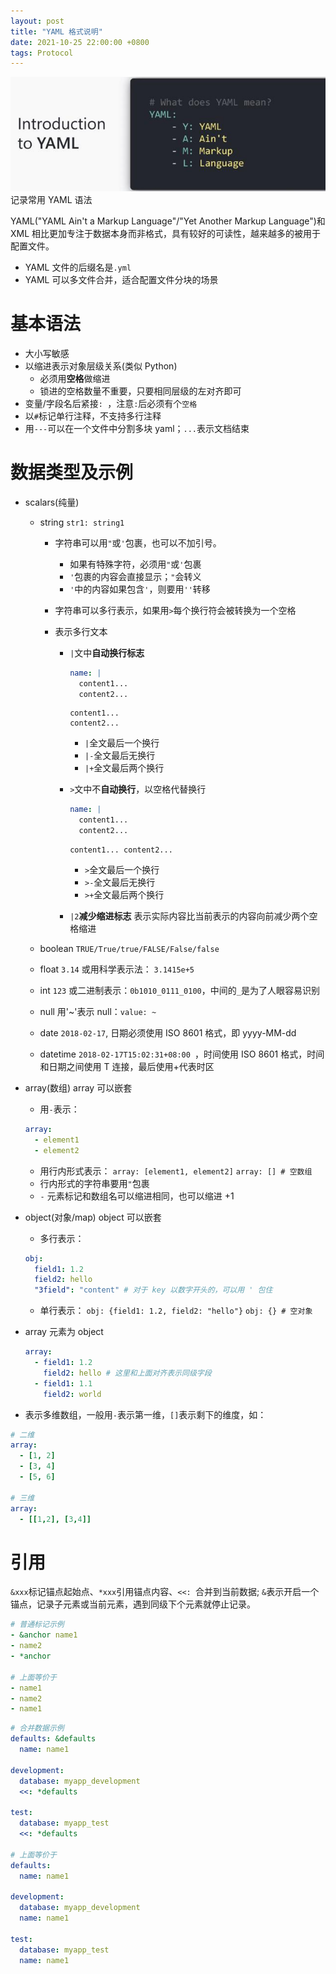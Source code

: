 ```yaml
---
layout: post
title: "YAML 格式说明"
date: 2021-10-25 22:00:00 +0800
tags: Protocol
---
```


![Yaml](/assets/images/2021-10-25-Yaml_1.jpeg)
记录常用 YAML 语法

YAML("YAML Ain't a Markup Language"/"Yet Another Markup Language")和 XML 相比更加专注于数据本身而非格式，具有较好的可读性，越来越多的被用于配置文件。

- YAML 文件的后缀名是`.yml`
- YAML 可以多文件合并，适合配置文件分块的场景

# 基本语法

- 大小写敏感
- 以缩进表示对象层级关系(类似 Python)
  - 必须用**空格**做缩进
  - 锁进的空格数量不重要，只要相同层级的左对齐即可
- 变量/字段名后紧接`: `，注意`:`后必须有个`空格`
- 以`#`标记单行注释，不支持多行注释
- 用`---`可以在一个文件中分割多块 yaml；`...`表示文档结束

# 数据类型及示例

- scalars(纯量)

  - string
    `str1: string1`

    - 字符串可以用`"`或`'`包裹，也可以不加引号。
      - 如果有特殊字符，必须用`"`或`'`包裹
      - `'`包裹的内容会直接显示；`"`会转义
      - `'`中的内容如果包含`'`，则要用`''`转移
    - 字符串可以多行表示，如果用`>`每个换行符会被转换为一个空格
    - 表示多行文本

      - `|`文中**自动换行标志**

        ```yml
        name: |
          content1...
          content2...
        ```

        ```
        content1...
        content2...

        ```

        - `|`全文最后一个换行
        - `|-`全文最后无换行
        - `|+`全文最后两个换行

      - `>`文中不**自动换行**，以空格代替换行

        ```yml
        name: |
          content1...
          content2...
        ```

        ```
        content1... content2...

        ```

        - `>`全文最后一个换行
        - `>-`全文最后无换行
        - `>+`全文最后两个换行

      - `|2`**减少缩进标志**
        表示实际内容比当前表示的内容向前减少两个空格缩进

  - boolean
    `TRUE/True/true/FALSE/False/false`
  - float
    `3.14` 或用科学表示法： `3.1415e+5`
  - int
    `123` 或二进制表示：`0b1010_0111_0100`，中间的`_`是为了人眼容易识别
  - null
    用'~'表示 null：`value: ~`
  - date
    `2018-02-17`, 日期必须使用 ISO 8601 格式，即 yyyy-MM-dd
  - datetime
    `2018-02-17T15:02:31+08:00 `，时间使用 ISO 8601 格式，时间和日期之间使用 T 连接，最后使用+代表时区

- array(数组)
  array 可以嵌套
  - 用`-`表示：
  ```yml
  array:
    - element1
    - element2
  ```
  - 用行内形式表示：
    `array: [element1, element2]`
    `array: [] # 空数组`
  - 行内形式的字符串要用`"`包裹
  - `-` 元素标记和数组名可以缩进相同，也可以缩进 +1
- object(对象/map)
  object 可以嵌套
  - 多行表示：
  ```yml
  obj:
    field1: 1.2
    field2: hello
    "3field": "content" # 对于 key 以数字开头的，可以用 ' 包住
  ```
  - 单行表示：
    `obj: {field1: 1.2, field2: "hello"}`
    `obj: {} # 空对象`
- array 元素为 object

  ```yml
  array:
    - field1: 1.2
      field2: hello # 这里和上面对齐表示同级字段
    - field1: 1.1
      field2: world
  ```

- 表示多维数组，一般用`-`表示第一维，`[]`表示剩下的维度，如：

```yml
# 二维
array:
  - [1, 2]
  - [3, 4]
  - [5, 6]

# 三维
array:
  - [[1,2], [3,4]]
```

# 引用

`&xxx`标记锚点起始点、`*xxx`引用锚点内容、`<<: `合并到当前数据;
`&`表示开启一个锚点，记录子元素或当前元素，遇到同级下个元素就停止记录。

```yml
# 普通标记示例
- &anchor name1
- name2
- *anchor

# 上面等价于
- name1
- name2
- name1
```

```yml
# 合并数据示例
defaults: &defaults
  name: name1

development:
  database: myapp_development
  <<: *defaults

test:
  database: myapp_test
  <<: *defaults

# 上面等价于
defaults:
  name: name1

development:
  database: myapp_development
  name: name1

test:
  database: myapp_test
  name: name1
```
